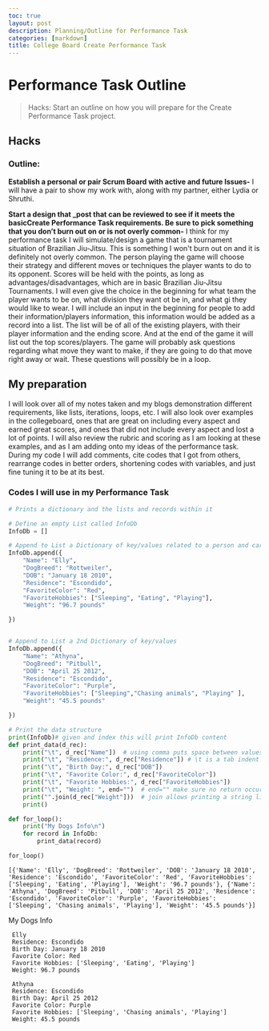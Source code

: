 ```yaml
---
toc: true
layout: post
description: Planning/Outline for Performance Task
categories: [markdown]
title: College Board Create Performance Task
---
```


# Performance Task Outline 
> Hacks: Start an outline on how you will prepare for the Create Performance Task project.

## Hacks
### Outline:

 **Establish a personal or pair Scrum Board with active and future Issues-** I will have a pair to show my work with, along with my partner, either Lydia or Shruthi. 

**Start a design that _post that can be reviewed to see if it meets the basicCreate Performance Task requirements. Be sure to pick something that you don’t burn out on or is not overly common-** I think for my performance task I will simulate/design a game that is a tournament situation of Brazilian Jiu-Jitsu. This is something I won't burn out on and it is definitely not overly common. The person playing the game will choose their strategy and different moves or techniques the player wants to do to its opponent. Scores will be held with the points, as long as advantages/disadvantages, which are in basic Brazilian Jiu-Jitsu Tournaments. I will even give the choice in the beginning for what team the player wants to be on, what division they want ot be in, and what gi they would like to wear. 
   I will include an input in the beginning for people to add their information/players information, this information would be added as a record into a list. The list will be of all of the existing players, with their player information and the ending score. And at the end of the game it will list out the top scores/players. 
   The game will probably ask questions regarding what move they want to make, if they are going to do that move right away or wait. These questions will possibly be in a loop.

## My preparation
I will look over all of my notes taken and my blogs demonstration different requirements, like lists, iterations, loops, etc. I will also look over examples in the collegeboard, ones that are great on including every aspect and earned great scores, and ones that did not include every aspect and lost a lot of points. I will also review the rubric and scoring as I am looking at these examples, and as I am adding onto my ideas of the performance task. During my code I will add comments, cite codes that I got from others, rearrange codes in better orders, shortening codes with variables, and just fine tuning it to be at its best. 

### Codes I will use in my Performance Task

```python
# Prints a dictionary and the lists and records within it

# Define an empty List called InfoDb
InfoDb = []

# Append to List a Dictionary of key/values related to a person and cars
InfoDb.append({
    "Name": "Elly",
    "DogBreed": "Rottweiler",
    "DOB": "January 18 2010",
    "Residence": "Escondido",
    "FavoriteColor": "Red",
    "FavoriteHobbies": ["Sleeping", "Eating", "Playing"], 
    "Weight": "96.7 pounds"

})


# Append to List a 2nd Dictionary of key/values
InfoDb.append({
    "Name": "Athyna",
    "DogBreed": "Pitbull",
    "DOB": "April 25 2012",
    "Residence": "Escondido",
    "FavoriteColor": "Purple",
    "FavoriteHobbies": ["Sleeping","Chasing animals", "Playing" ], 
    "Weight": "45.5 pounds"

})

# Print the data structure
print(InfoDb)# given and index this will print InfoDb content
def print_data(d_rec):
    print("\t", d_rec["Name"])  # using comma puts space between values
    print("\t", "Residence:", d_rec["Residence"]) # \t is a tab indent
    print("\t", "Birth Day:", d_rec["DOB"])
    print("\t", "Favorite Color:", d_rec["FavoriteColor"])
    print("\t", "Favorite Hobbies:", d_rec["FavoriteHobbies"])
    print("\t", "Weight: ", end="")  # end="" make sure no return occurs
    print("".join(d_rec["Weight"]))  # join allows printing a string list with separator
    print() 

def for_loop():
    print("My Dogs Info\n")
    for record in InfoDb:
        print_data(record)

for_loop()
```

    [{'Name': 'Elly', 'DogBreed': 'Rottweiler', 'DOB': 'January 18 2010', 'Residence': 'Escondido', 'FavoriteColor': 'Red', 'FavoriteHobbies': ['Sleeping', 'Eating', 'Playing'], 'Weight': '96.7 pounds'}, {'Name': 'Athyna', 'DogBreed': 'Pitbull', 'DOB': 'April 25 2012', 'Residence': 'Escondido', 'FavoriteColor': 'Purple', 'FavoriteHobbies': ['Sleeping', 'Chasing animals', 'Playing'], 'Weight': '45.5 pounds'}]
   
   My Dogs Info

	 Elly
	 Residence: Escondido
	 Birth Day: January 18 2010
	 Favorite Color: Red
	 Favorite Hobbies: ['Sleeping', 'Eating', 'Playing']
	 Weight: 96.7 pounds

	 Athyna
	 Residence: Escondido
	 Birth Day: April 25 2012
	 Favorite Color: Purple
	 Favorite Hobbies: ['Sleeping', 'Chasing animals', 'Playing']
	 Weight: 45.5 pounds









